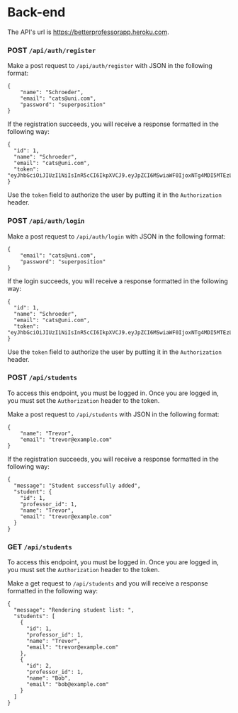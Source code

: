 # Back-end

The API's url is <https://betterprofessorapp.heroku.com>.

### POST `/api/auth/register`

Make a post request to `/api/auth/register` with JSON in the following format:

```
{
	"name": "Schroeder",
	"email": "cats@uni.com",
	"password": "superposition"
}
```

If the registration succeeds, you will receive a response formatted in the
following way:

```
{
  "id": 1,
  "name": "Schroeder",
  "email": "cats@uni.com",
  "token": "eyJhbGciOiJIUzI1NiIsInR5cCI6IkpXVCJ9.eyJpZCI6MSwiaWF0IjoxNTg4MDI5MTEzLCJleHAiOjE1ODgxMTU1MTN9.ld2n4qMoA09LRYsKD3TLSlETlNHWmovIgMwFkUDodu8"
}
```

Use the `token` field to authorize the user by putting it in the `Authorization`
header.

### POST `/api/auth/login`

Make a post request to `/api/auth/login` with JSON in the following format:

```
{
	"email": "cats@uni.com",
	"password": "superposition"
}
```

If the login succeeds, you will receive a response formatted in the following
way:

```
{
  "id": 1,
  "name": "Schroeder",
  "email": "cats@uni.com",
  "token": "eyJhbGciOiJIUzI1NiIsInR5cCI6IkpXVCJ9.eyJpZCI6MSwiaWF0IjoxNTg4MDI5MTEzLCJleHAiOjE1ODgxMTU1MTN9.ld2n4qMoA09LRYsKD3TLSlETlNHWmovIgMwFkUDodu8"
}
```

Use the `token` field to authorize the user by putting it in the `Authorization`
header.

### POST `/api/students`

To access this endpoint, you must be logged in. Once you are logged in, you must
set the `Authorization` header to the token.

Make a post request to `/api/students` with JSON in the following format:

```
{
	"name": "Trevor",
	"email": "trevor@example.com"
}
```

If the registration succeeds, you will receive a response formatted in the
following way:

```
{
  "message": "Student successfully added",
  "student": {
    "id": 1,
    "professor_id": 1,
    "name": "Trevor",
    "email": "trevor@example.com"
  }
}
```

### GET `/api/students`

To access this endpoint, you must be logged in. Once you are logged in, you must
set the `Authorization` header to the token.

Make a get request to `/api/students` and you will receive a response formatted in the
following way:

```
{
  "message": "Rendering student list: ",
  "students": [
    {
      "id": 1,
      "professor_id": 1,
      "name": "Trevor",
      "email": "trevor@example.com"
    },
    {
      "id": 2,
      "professor_id": 1,
      "name": "Bob",
      "email": "bob@example.com"
    }
  ]
}
```
